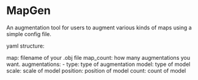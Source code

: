 # MapGen
An augmentation tool for users to augment various kinds of maps using a simple config file.


yaml structure:

map: filename of your .obj file
map_count: how many augmentations you want.
augmentations:
    - type: type of augmentation
      model: type of model
      scale: scale of model
      position: position of model
      count: count of model
